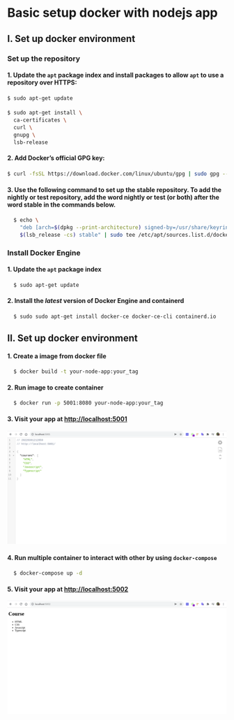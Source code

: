 # Basic setup docker with nodejs app

## I. Set up docker environment

### Set up the repository

#### 1. Update the `apt` package index and install packages to allow `apt` to use a repository over HTTPS:

```bash
$ sudo apt-get update

$ sudo apt-get install \
  ca-certificates \
  curl \
  gnupg \
  lsb-release
```

#### 2. Add Docker’s official GPG key:

```bash
$ curl -fsSL https://download.docker.com/linux/ubuntu/gpg | sudo gpg --dearmor -o /usr/share/keyrings/docker-archive-keyring.gpg
```

#### 3. Use the following command to set up the stable repository. To add the **nightly** or **test** repository, add the word **nightly** or test (or both) after the word **stable** in the commands below.

```bash
  $ echo \
    "deb [arch=$(dpkg --print-architecture) signed-by=/usr/share/keyrings/docker-archive-keyring.gpg] https://download.docker.com/linux/ubuntu \
    $(lsb_release -cs) stable" | sudo tee /etc/apt/sources.list.d/docker.list > /dev/null
```

### Install Docker Engine

#### 1. Update the `apt` package index

```bash
  $ sudo apt-get update
```

#### 2. Install the _latest_ version of Docker Engine and containerd

```bash
  $ sudo sudo apt-get install docker-ce docker-ce-cli containerd.io
```

## II. Set up docker environment

#### 1. Create a image from docker file

```bash
  $ docker build -t your-node-app:your_tag
```

#### 2. Run image to create container

```bash
  $ docker run -p 5001:8080 your-node-app:your_tag
```

#### 3. Visit your app at [http://localhost:5001](http://localhost:5001/)

<div align="center">
    <img src="/course-service/public/images/node_app_running.png">
</div>

#### 4. Run multiple container to interact with other by using `docker-compose`

```bash
  $ docker-compose up -d
```

#### 5. Visit your app at [http://localhost:5002](http://localhost:5002/)

<div align="center">
    <img src="/course-service/public/images/web_app.png">
</div>

